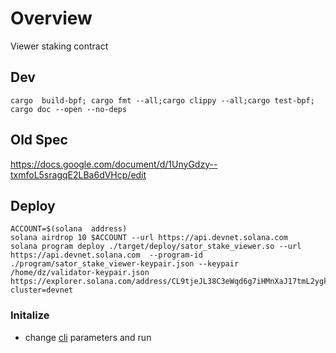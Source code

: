 
# Overview

Viewer staking contract


## Dev
```
cargo  build-bpf; cargo fmt --all;cargo clippy --all;cargo test-bpf; cargo doc --open --no-deps
```


## Old Spec


https://docs.google.com/document/d/1UnyGdzy--txmfoL5sragqE2LBa6dVHcp/edit


## Deploy

```
ACCOUNT=$(solana  address)
solana airdrop 10 $ACCOUNT --url https://api.devnet.solana.com
solana program deploy ./target/deploy/sator_stake_viewer.so --url https://api.devnet.solana.com  --program-id ./program/sator_stake_viewer-keypair.json --keypair /home/dz/validator-keypair.json
https://explorer.solana.com/address/CL9tjeJL38C3eWqd6g7iHMnXaJ17tmL2ygkLEHghrj4u?cluster=devnet
```

### Initalize

- change [cli](/cli) parameters and run